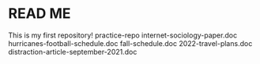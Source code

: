 # READ ME
This is my first repository!
practice-repo
internet-sociology-paper.doc
hurricanes-football-schedule.doc
fall-schedule.doc
2022-travel-plans.doc
distraction-article-september-2021.doc
